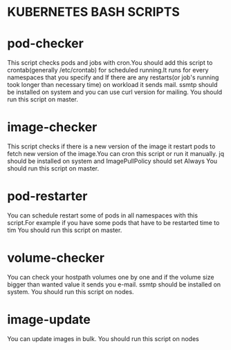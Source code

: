 # KUBERNETES BASH SCRIPTS

# pod-checker
This script checks pods and jobs with cron.You should add this script to crontab(generally /etc/crontab) for scheduled running.It runs for every namespaces that you specify and If there are any restarts(or job's running took longer than necessary time) on workload it sends mail.
ssmtp should be installed on system and you can use curl version for mailing.
You should run this script on master.

# image-checker
This script checks if there is a new version of the image it restart pods to fetch new version of the image.You can cron this script or run it manually.
jq should be installed on system and ImagePullPolicy should set Always
You should run this script on master.

# pod-restarter
You can schedule restart some of pods in all namespaces with this script.For example if you have some pods that have to be restarted time to tim
You should run this script on master.

# volume-checker
You can check your hostpath volumes one by one and if the volume size bigger than wanted value it sends you e-mail.
ssmtp should be installed on system.
You should run this script on nodes.

# image-update
You can update images in bulk.
You should run this script on nodes
